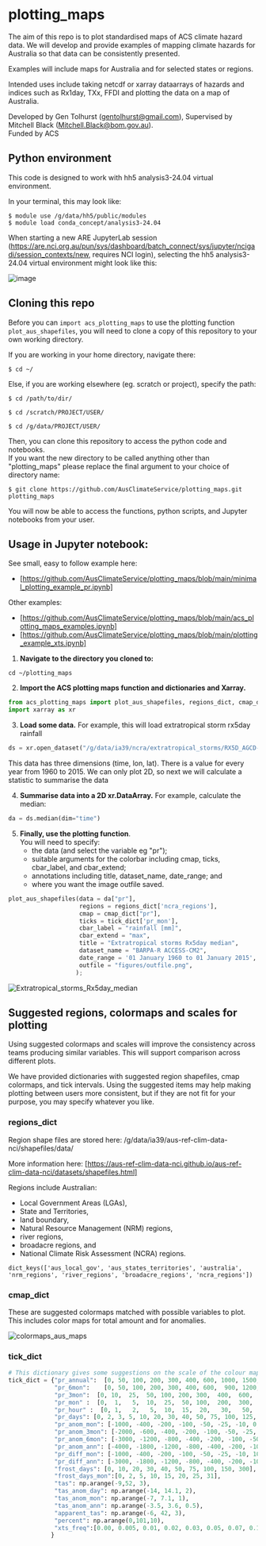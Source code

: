 # plotting_maps
The aim of this repo is to plot standardised maps of ACS climate hazard data. We will develop and provide examples of mapping climate hazards for Australia so that data can be consistently presented.

Examples will include maps for Australia and for selected states or regions. 

Intended uses include taking netcdf or xarray dataarrays of hazards and indices such as Rx1day, TXx, FFDI and plotting the data on a map of Australia. 

Developed by Gen Tolhurst (gentolhurst@gmail.com), Supervised by Mitchell Black (Mitchell.Black@bom.gov.au).\
Funded by ACS

## Python environment
This code is designed to work with hh5 analysis3-24.04 virtual environment.

In your terminal, this may look like:

```
$ module use /g/data/hh5/public/modules
$ module load conda_concept/analysis3-24.04
```

When starting a new ARE JupyterLab session (https://are.nci.org.au/pun/sys/dashboard/batch_connect/sys/jupyter/ncigadi/session_contexts/new, requires NCI login), selecting the hh5 analysis3-24.04 virtual environment might look like this:

![image](https://github.com/AusClimateService/plotting_maps/assets/45543810/6607e78a-8599-4eeb-8cee-4e910e067d5a)

## Cloning this repo
Before you can ```import acs_plotting_maps``` to use the plotting function ```plot_aus_shapefiles```, you will need to clone a copy of this repository to your own working directory.

If you are working in your home directory, navigate there:
```
$ cd ~/
```

Else, if you are working elsewhere (eg. scratch or project), specify the path:
```
$ cd /path/to/dir/

$ cd /scratch/PROJECT/USER/

$ cd /g/data/PROJECT/USER/
```

Then, you can clone this repository to access the python code and notebooks. \
If you want the new directory to be called anything other than "plotting_maps" please replace the final argument to your choice of directory name:
```
$ git clone https://github.com/AusClimateService/plotting_maps.git plotting_maps
```
You will now be able to access the functions, python scripts, and Jupyter notebooks from your user.

## Usage in Jupyter notebook:

See small, easy to follow example here: 
- [https://github.com/AusClimateService/plotting_maps/blob/main/minimal_plotting_example_pr.ipynb]

Other examples:
- [https://github.com/AusClimateService/plotting_maps/blob/main/acs_plotting_maps_examples.ipynb]
- [https://github.com/AusClimateService/plotting_maps/blob/main/plotting_example_xts.ipynb]

1. **Navigate to the directory you cloned to:**
```
cd ~/plotting_maps
```

2. **Import the ACS plotting maps function and dictionaries and Xarray.** 
```python 
from acs_plotting_maps import plot_aus_shapefiles, regions_dict, cmap_dict, tick_dict
import xarray as xr
```

3. **Load some data.** For example, this will load extratropical storm rx5day rainfall
```python
ds = xr.open_dataset("/g/data/ia39/ncra/extratropical_storms/RX5D_AGCD-05i_ACCESS-CM2_historical_r4i1p1f1_BOM_BARPA-R_v1-r1_annual.nc")
```
This data has three dimensions (time, lon, lat). There is a value for every year from 1960 to 2015. We can only plot 2D, so next we will calculate a statistic to summarise the data

4. **Summarise data into a 2D xr.DataArray.** For example, calculate the median:
```python
da = ds.median(dim="time")
```

5. **Finally, use the plotting function**.\
You will need to specify:
     * the data (and select the variable eg "pr");
     * suitable arguments for the colorbar including cmap, ticks, cbar_label, and cbar_extend;
     * annotations including title, dataset_name, date_range; and
     * where you want the image outfile saved.
   
```python
plot_aus_shapefiles(data = da["pr"],
                    regions = regions_dict['ncra_regions'],
                    cmap = cmap_dict["pr"],
                    ticks = tick_dict['pr_mon'],
                    cbar_label = "rainfall [mm]",
                    cbar_extend = "max",
                    title = "Extratropical storms Rx5day median",
                    dataset_name = "BARPA-R ACCESS-CM2",
                    date_range = '01 January 1960 to 01 January 2015',
                    outfile = "figures/outfile.png",
                   );
```
![Extratropical_storms_Rx5day_median](https://github.com/AusClimateService/plotting_maps/assets/45543810/b5735647-c886-4d35-b230-aee7c8012a0c)

## Suggested regions, colormaps and scales for plotting
Using suggested colormaps and scales will improve the consistency across teams producing similar variables. This will support comparison across different plots.

We have provided dictionaries with suggested region shapefiles, cmap colormaps, and tick intervals. Using the suggested items may help making plotting between users more consistent, but if they are not fit for your purpose, you may specify whatever you like.

### regions_dict
Region shape files are stored here: /g/data/ia39/aus-ref-clim-data-nci/shapefiles/data/

More information here: [https://aus-ref-clim-data-nci.github.io/aus-ref-clim-data-nci/datasets/shapefiles.html]

Regions include Australian: 
- Local Government Areas (LGAs),
- State and Territories,
- land boundary,
- Natural Resource Management (NRM) regions,
- river regions,
- broadacre regions, and
- National Climate Risk Assessment (NCRA) regions.

```
dict_keys(['aus_local_gov', 'aus_states_territories', 'australia', 'nrm_regions', 'river_regions', 'broadacre_regions', 'ncra_regions'])
```

### cmap_dict
These are suggested colormaps matched with possible variables to plot.  This includes color maps for total amount and for anomalies.

![colormaps_aus_maps](https://github.com/AusClimateService/plotting_maps/blob/main/colormaps_aus_maps.png)


### tick_dict
```python
# This dictionary gives some suggestions on the scale of the colour map to use for some variables. Some scales are taken from climate maps on bom.gov.au/climate
tick_dict = {"pr_annual":  [0, 50, 100, 200, 300, 400, 600, 1000, 1500, 2000, 3000, 6000],
             "pr_6mon":    [0, 50, 100, 200, 300, 400, 600,  900, 1200, 1800, 2400, 6000],
             "pr_3mon":  [0, 10,  25,  50, 100, 200, 300,  400,  600,  800, 1200, 2500],
             "pr_mon" :  [0,  1,   5,  10,  25,  50, 100,  200,  300,  400,  600, 1200],
             "pr_hour" :  [0, 1,   2,   5,  10,  15,  20,   30,   50,   75,  100,  200,],
             "pr_days": [0, 2, 3, 5, 10, 20, 30, 40, 50, 75, 100, 125, 150, 175],
             "pr_anom_mon": [-1000, -400, -200, -100, -50, -25, -10, 0, 10, 25, 50, 100, 200, 400, 1000],
             "pr_anom_3mon": [-2000, -600, -400, -200, -100, -50, -25, 0, 25, 50, 100, 200, 400, 600, 2000],
             "pr_anom_6mon": [-3000, -1200, -800, -400, -200, -100, -50, 0, 50, 100, 200, 400, 800, 1200, 3000],
             "pr_anom_ann": [-4000, -1800, -1200, -800, -400, -200, -100, 0, 100, 200, 400, 800, 1200, 1800, 4000],
             "pr_diff_mon": [-1000, -400, -200, -100, -50, -25, -10, 10, 25, 50, 100, 200, 400, 1000],
             "pr_diff_ann": [-3000, -1800, -1200, -800, -400, -200, -100, 100, 200, 400, 800, 1200, 1800, 3000],
             "frost_days": [0, 10, 20, 30, 40, 50, 75, 100, 150, 300],
             "frost_days_mon":[0, 2, 5, 10, 15, 20, 25, 31],
             "tas": np.arange(-9,52, 3),
             "tas_anom_day": np.arange(-14, 14.1, 2),
             "tas_anom_mon": np.arange(-7, 7.1, 1),
             "tas_anom_ann": np.arange(-3.5, 3.6, 0.5),
             "apparent_tas": np.arange(-6, 42, 3),
             "percent": np.arange(0,101,10),
             "xts_freq":[0.00, 0.005, 0.01, 0.02, 0.03, 0.05, 0.07, 0.10, 0.12, 0.15]
            }
```

